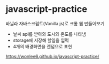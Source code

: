 # javascript-practice

바닐라 자바스크립트(Vanilla js)로 크롬 웹 만들어보기
- 날씨 api를 받아와 도시와 온도를 나타냄
- storage에 저장해 할일을 입력
- 4개의 배경화면을 랜덤으로 표현

https://wonlee6.github.io/javascript-practice/
